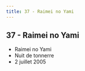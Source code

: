 ```yaml
---
title: 37 - Raimei no Yami
---
```


37 - Raimei no Yami
-------------------

* Raimei no Yami
* Nuit de tonnerre
* 2 juillet 2005
